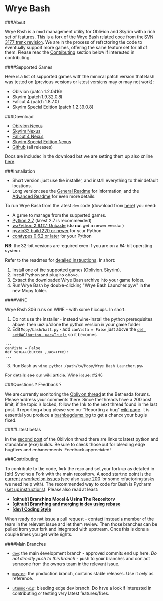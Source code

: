Wrye Bash
=========

###About

Wrye Bash is a mod management utility for Oblivion and Skyrim with a rich set
 of features. This is a fork of the Wrye Bash related code from the
 [SVN 3177 trunk revision][1].
 We are in the process of refactoring the code to eventually support more
 games, offering the same feature set for all of them.
 Please read the [Contributing](#contributing) section below if interested in
 contributing.

####Supported Games

Here is a list of supported games with the minimal patch version that Bash was
tested on (previous versions or latest versions may or may not work):

* Oblivion (patch 1.2.0416)
* Skyrim (patch 1.9.32.0.8)
* Fallout 4 (patch 1.8.7.0)
* Skyrim Special Edition (patch 1.2.39.0.8)

###Download

* [Oblivion Nexus][2]
* [Skyrim Nexus][3]
* [Fallout 4 Nexus][4]
* [Skyrim Special Edition Nexus][5]
* [Github][6] (all releases)

Docs are included in the download but we are setting them up also online
 [here][7].

###Installation

* Short version: just use the installer, and install everything to their
 default locations.
* Long version: see the [General Readme][8] for information, and the
 [Advanced Readme][9] for even more details.

To run Wrye Bash from the latest `dev` code (download from [here][10])
you need:

* A game to manage from the supported games.
* [Python 2.7](http://www.python.org/) (latest 2.7 is recommended)
* [wxPython 2.8.12.1 Unicode][11] (do **not** get a newer version)
* [pywin32 build 220 or newer](https://sourceforge.net/projects/pywin32/files/pywin32/)
for your Python
* [comtypes 0.6.2 or later](https://sourceforge.net/projects/comtypes/files/comtypes/)
for your Python

**NB**: the 32-bit versions are required even if you are on a 64-bit
operating system.

Refer to the readmes for [detailed instructions][8]. In short:

1. Install one of the supported games (Oblivion, Skyrim).
2. Install Python and plugins above.
3. Extract the downloaded Wrye Bash archive into your game folder.
4. Run Wrye Bash by double-clicking "Wrye Bash Launcher.pyw" in the new Mopy
 folder.

####WINE

Wrye Bash 306 runs on WINE - with some hiccups. In short:

1. Do not use the installer - instead wine-install the python prerequisites
above, then unzip/clone the python version in your game folder
2. Edit `Mopy/bash/balt.py` - add `canVista = False` just above the
[`def setUAC(button_,uac=True):`][12] so it becomes

 ```
...
canVista = False
def setUAC(button_,uac=True):
...
```

3. Run Bash as `wine python /path/to/Mopy/Wrye Bash Launcher.pyw`

For details see our [wiki article][13].
Wine issue: [#240][14]

###Questions ? Feedback ?

We are currently monitoring the [Oblivion thread][15] at the Bethesda forums.
Please address your comments there. Since the threads have a 200 post limit,
if the topic is locked, follow the link to the next thread found in the last
post. If reporting a bug please see our "Reporting a bug" [wiki page][16].
It is essential you produce a [bashbugdump.log][17] to get a chance your
bug is fixed.

####Latest betas

In the [second post][18] of the Oblivion thread there are links to latest
python and standalone (exe) builds. Be sure to check those out for bleeding
edge bugfixes and enhancements. Feedback appreciated!

###Contributing

To contribute to the code, fork the repo and set your fork up as
detailed in [\[git\] Syncing a Fork with the main repository][19].
A good starting point is the [currently worked on issues][20]
 (see also [issue 200][21] for some refactoring tasks we need help with).
The recommended way to code for Bash is Pycharm ([set up instructions][22]).
Please also read at least:

* **[\[github\] Branching Model & Using The Repository][23]**
* **[\[github\] Branching and merging to dev using rebase][24]**
* **[\[dev\] Coding Style][25]**

When ready do not issue a pull request - contact instead a member of the team
in the relevant issue and let them review. Then those branches can be pulled
from your fork and integrated with upstream. Once this is done a couple times
you get write rights.

####Main Branches

- [`dev`](https://github.com/wrye-bash/wrye-bash/tree/dev): the main development
 branch - approved commits end up here. _Do not directly push to this branch_ -
 push to your branches and contact someone from the owners team in the relevant
 issue.
- [`master`](https://github.com/wrye-bash/wrye-bash/tree/master): the production
 branch, contains stable releases. Use it _only_ as reference.
- [`utumno-wip`](https://github.com/wrye-bash/wrye-bash/tree/utumno-wip):
bleeding edge dev branch. Do have a look if interested in contributing or
testing very latest features/fixes.


  [1]: http://sourceforge.net/p/oblivionworks/code/3177/tree/
  [2]: http://www.nexusmods.com/oblivion/mods/22368/?tab=2&navtag=http%3A%2F%2Fwww.nexusmods.com%2Foblivion%2Fajax%2Fmodfiles%2F%3Fid%3D22368&pUp=1
  [3]: http://www.nexusmods.com/skyrim/mods/1840/?tab=2&navtag=http%3A%2F%2Fwww.nexusmods.com%2Fskyrim%2Fajax%2Fmodfiles%2F%3Fid%3D1840&pUp=1
  [4]: http://www.nexusmods.com/fallout4/mods/20032
  [5]: http://www.nexusmods.com/skyrimspecialedition/mods/6837
  [6]: https://github.com/wrye-bash/wrye-bash/releases
  [7]: http://wrye-bash.github.io/
  [8]: http://wrye-bash.github.io/docs/Wrye%20Bash%20General%20Readme.html#install
  [9]: http://wrye-bash.github.io/docs/Wrye%20Bash%20Advanced%20Readme.html#install
  [10]: https://github.com/wrye-bash/wrye-bash/archive/dev.zip
  [11]: http://sourceforge.net/projects/wxpython/files/wxPython/2.8.12.1/wxPython2.8-win32-unicode-2.8.12.1-py27.exe
  [12]: https://github.com/wrye-bash/wrye-bash/blob/0a47238de9e7f46f55fe755f2744e2cea521f514/Mopy/bash/balt.py#L678
  [13]: https://github.com/wrye-bash/wrye-bash/wiki/%5Bdev%5D-Running-Wrye-Bash-on-WINE-%28Arch-Linux%29
  [14]: https://github.com/wrye-bash/wrye-bash/issues/240
  [15]: http://forums.bethsoft.com/topic/1606578-wrye-bash-thread-111/
  [16]: https://github.com/wrye-bash/wrye-bash/wiki/[github]-Reporting-a-bug
  [17]: https://github.com/wrye-bash/wrye-bash/wiki/[github]-Reporting-a-bug#the-bashbugdumplog
  [18]: http://forums.bethsoft.com/topic/1606578-wrye-bash-thread-111/#entry25216860
  [19]: https://github.com/wrye-bash/wrye-bash/wiki/%5Bgit%5D-Syncing-a-Fork-with-the-main-repository
  [20]: https://github.com/wrye-bash/wrye-bash/issues?utf8=%E2%9C%93&q=sort%3Aupdated-desc%20is%3Aopen
  [21]: https://github.com/wrye-bash/wrye-bash/issues/200
  [22]: https://github.com/wrye-bash/wrye-bash/wiki/%5Bdev%5D-Set-up-Pycharm-for-wrye-bash
  [23]: https://github.com/wrye-bash/wrye-bash/wiki/%5Bgithub%5D-Branching-Model-&-Using-The-Repository
  [24]: https://github.com/wrye-bash/wrye-bash/wiki/%5Bgithub%5D-Branching-and-merging-to-dev-using-rebase
  [25]: https://github.com/wrye-bash/wrye-bash/wiki/%5Bdev%5D-Coding-Style
